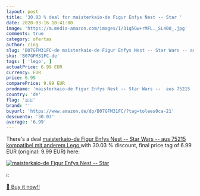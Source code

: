 ```yaml
---
layout: post
title: '30.03 % deal for maisterkaio-de Figur Enfys Nest -- Star '
date: 2020-03-16 10:41:00
image: 'https://m.media-amazon.com/images/I/31q5Gw+rMFL._SL400_.jpg'
comments: true
category: ofertas
author: ring
slug: 'B07GFM31FC-de maisterkaio-de Figur Enfys Nest -- Star Wars -- aus 75215...'
sku: 'B07GFM31FC-de'
tags: [ 'lego', ]
actualPrice: 6.99 EUR
currency: EUR
price: 6.99
comparePrice: 9.99 EUR
prodname: 'maisterkaio-de Figur Enfys Nest -- Star Wars --  aus 75215  kompatibel mit anderem Lego '
country: 'de'
flag: '🇩🇪'
brand: ''
buyurl: 'https://www.amazon.de/dp/B07GFM31FC/?tag=tolees0ca-21'
descuento: '30.03'
average: '6.99'
---
```


There's a deal [maisterkaio-de Figur Enfys Nest -- Star Wars --  aus 75215  kompatibel mit anderem Lego ](https://www.amazon.de/dp/B07GFM31FC/?tag=tolees0ca-21)  with  30.03 % discount, final price tag of  6.99 EUR (original: 9.99 EUR) here:

[![maisterkaio-de Figur Enfys Nest -- Star ](https://m.media-amazon.com/images/I/31q5Gw+rMFL._SL400_.jpg)](https://www.amazon.de/dp/B07GFM31FC/?tag=tolees0ca-21)

ℹ️:


[🛒 Buy it now!!](https://www.amazon.de/dp/B07GFM31FC/?tag=tolees0ca-21)
